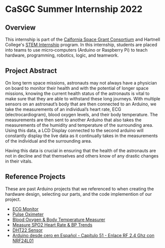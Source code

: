 # CaSGC Summer Internship 2022
## Overview 
This internship is part of the <a href="https://casgc.ucsd.edu/?page_id=7229">Calfornia Space Grant Consortium</a> and Hartnell College's <a href="https://hartnellstem.org/the-program/">STEM Internship<a> program. In this internship, students are placed into teams to use micro‐computers (Arduino or Raspberry Pi) to teach hardware, programming, robotics, logic, and teamwork.
## Project Abstract 
On long term space missions, astronauts may not always have a physician on board to monitor their health and with the potential of longer space missions, knowing the current health status of the astronauts is vital to make sure that they are able to withstand these long journeys. With multiple sensors on an astronaut’s body that are then connected to an Arduino, we take the measurements of an individual’s heart rate, ECG (electrocardiogram), blood oxygen levels, and their body temperature. The measurements are then sent to another Arduino that also takes the measurements of the humidity and temperature of the surrounding area. Using this data, a LCD Display connected to the second arduino will constantly display the live data as it continually takes in the measurements of the individual and the surrounding area. 

Having this data is crucial in ensuring that the health of the astronauts are not in decline and that themselves and others know of any drastic changes in their vitals. 

## Reference Projects  
These are past Arduino projects that we referenced to when creating the hardware design, selecting our parts, and the code implemention of our project. 
- <a href="https://learn.sparkfun.com/tutorials/ad8232-heart-rate-monitor-hookup-guide/all">ECG Monitor</a>
- <a href="https://create.arduino.cc/projecthub/gatoninja236/open-source-pulse-oximeter-for-covid-19-4764c5?ref=tag&ref_id=health&offset=3">Pulse Oximeter</a>
- <a href="https://create.arduino.cc/projecthub/DKARDU/how-to-make-blood-oxygen-body-temperature-measurement-583c31">Blood Oxygen & Body Temperature Measurer</a>
- <a href="https://create.arduino.cc/projecthub/protocentral/measure-spo2-heart-rate-and-bp-trends-bpt-using-arduino-bcc316">Measure SPO2 Heart Rate & BP Trends</a>
- <a href="https://create.arduino.cc/projecthub/mafzal/temperature-monitoring-with-dht22-arduino-15b013">DHT22 Sensor </a>
- <a href="https://www.youtube.com/watch?v=S4hNuRQiDcU">Arduino desde cero en Español - Capítulo 51 - Enlace RF 2.4 Ghz con NRF24L01</a>
